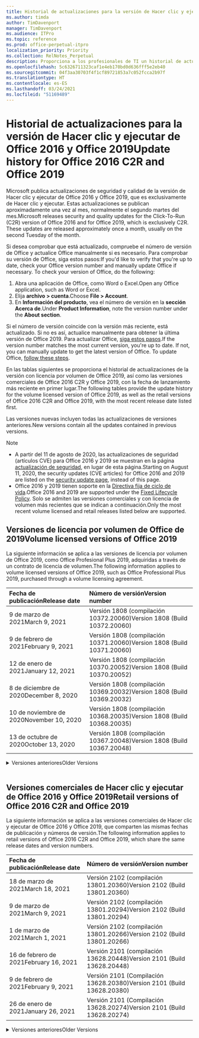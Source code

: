 ```yaml
---
title: Historial de actualizaciones para la versión de Hacer clic y ejecutar de Office 2016 y Office 2019
ms.author: timda
author: TimDavenport
manager: TimDavenport
ms.audience: ITPro
ms.topic: reference
ms.prod: office-perpetual-itpro
localization_priority: Priority
ms.collection: RelNotes_Perpetual
description: Proporciona a los profesionales de TI un historial de actualizaciones para las versiones permanentes de Office 2016 y Office 2019 que usan Hacer clic y ejecutar.
ms.openlocfilehash: 5c6326711323caf1e4eb170bd0d636fff5e2eb40
ms.sourcegitcommit: 04f3aa30703f4f1cf89721853a7c052fcca2b97f
ms.translationtype: HT
ms.contentlocale: es-ES
ms.lasthandoff: 03/24/2021
ms.locfileid: "51169489"
---
```

# <a name="update-history-for-office-2016-c2r-and-office-2019"></a><span data-ttu-id="d960c-103">Historial de actualizaciones para la versión de Hacer clic y ejecutar de Office 2016 y Office 2019</span><span class="sxs-lookup"><span data-stu-id="d960c-103">Update history for Office 2016 C2R and Office 2019</span></span>

<span data-ttu-id="d960c-p101">Microsoft publica actualizaciones de seguridad y calidad de la versión de Hacer clic y ejecutar de Office 2016 y Office 2019, que es exclusivamente de Hacer clic y ejecutar. Estas actualizaciones se publican aproximadamente una vez al mes, normalmente el segundo martes del mes.</span><span class="sxs-lookup"><span data-stu-id="d960c-p101">Microsoft releases security and quality updates for the Click-To-Run (C2R) version of Office 2016 and for Office 2019, which is exclusively C2R. These updates are released approximately once a month, usually on the second Tuesday of the month.</span></span>

<span data-ttu-id="d960c-p102">Si desea comprobar que está actualizado, compruebe el número de versión de Office y actualice Office manualmente si es necesario. Para comprobar su versión de Office, siga estos pasos:</span><span class="sxs-lookup"><span data-stu-id="d960c-p102">If you'd like to verify that you're up to date, check your Office version number and manually update Office if necessary. To check your version of Office, do the following:</span></span>

  1.    <span data-ttu-id="d960c-108">Abra una aplicación de Office, como Word o Excel.</span><span class="sxs-lookup"><span data-stu-id="d960c-108">Open any Office application, such as Word or Excel.</span></span>
  2.    <span data-ttu-id="d960c-109">Elija **archivo > cuenta**.</span><span class="sxs-lookup"><span data-stu-id="d960c-109">Choose **File > Account**.</span></span>
  3.    <span data-ttu-id="d960c-110">En **Información del producto**, vea el número de versión en la **sección Acerca de**.</span><span class="sxs-lookup"><span data-stu-id="d960c-110">Under **Product Information**, note the version number under the **About section**.</span></span>

<span data-ttu-id="d960c-p103">Si el número de versión coincide con la versión más reciente, está actualizado. Si no es así, actualice manualmente para obtener la última versión de Office 2019. Para actualizar Office, [siga estos pasos](https://support.office.com/article/2ab296f3-7f03-43a2-8e50-46de917611c5).</span><span class="sxs-lookup"><span data-stu-id="d960c-p103">If the version number matches the most current version, you're up to date. If not, you can manually update to get the latest version of Office. To update Office, [follow these steps](https://support.office.com/article/2ab296f3-7f03-43a2-8e50-46de917611c5).</span></span>


<span data-ttu-id="d960c-114">En las tablas siguientes se proporciona el historial de actualizaciones de la versión con licencia por volumen de Office 2019, así como las versiones comerciales de Office 2016 C2R y Office 2019, con la fecha de lanzamiento más reciente en primer lugar.</span><span class="sxs-lookup"><span data-stu-id="d960c-114">The following tables provide the update history for the volume licensed version of Office 2019, as well as the retail versions of Office 2016 C2R and Office 2019, with the most recent release date listed first.</span></span>

<span data-ttu-id="d960c-115">Las versiones nuevas incluyen todas las actualizaciones de versiones anteriores.</span><span class="sxs-lookup"><span data-stu-id="d960c-115">New versions contain all the updates contained in previous versions.</span></span>


 > [!NOTE]
> - <span data-ttu-id="d960c-116">A partir del 11 de agosto de 2020, las actualizaciones de seguridad (artículos CVE) para Office 2016 y 2019 se muestran en la página [actualización de seguridad](./microsoft365-apps-security-updates.md), en lugar de esta página.</span><span class="sxs-lookup"><span data-stu-id="d960c-116">Starting on August 11, 2020, the security updates (CVE articles) for Office 2016 and 2019 are listed on the [security update page](./microsoft365-apps-security-updates.md), instead of this page.</span></span> 
> - <span data-ttu-id="d960c-117">Office 2016 y 2019 tienen soporte en la [Directiva fija de ciclo de vida](/lifecycle/policies/fixed).</span><span class="sxs-lookup"><span data-stu-id="d960c-117">Office 2016 and 2019 are supported under the [Fixed Lifecycle Policy](/lifecycle/policies/fixed).</span></span> <span data-ttu-id="d960c-118">Solo se admiten las versiones comerciales y con licencia de volumen más recientes que se indican a continuación.</span><span class="sxs-lookup"><span data-stu-id="d960c-118">Only the most recent volume licensed and retail releases listed below are supported.</span></span>


## <a name="volume-licensed-versions-of-office-2019"></a><span data-ttu-id="d960c-119">Versiones de licencia por volumen de Office de 2019</span><span class="sxs-lookup"><span data-stu-id="d960c-119">Volume licensed versions of Office 2019</span></span>
<span data-ttu-id="d960c-120">La siguiente información se aplica a las versiones de licencia por volumen de Office 2019, como Office Profesional Plus 2019, adquiridas a través de un contrato de licencia de volumen.</span><span class="sxs-lookup"><span data-stu-id="d960c-120">The following information applies to volume licensed versions of Office 2019, such as Office Professional Plus 2019, purchased through a volume licensing agreement.</span></span>

[//]: # (NO QUITAR EL INICIO DE LA TABLA DE LICENCIAS POR VOLUMEN)


|<span data-ttu-id="d960c-122">**Fecha de publicación**</span><span class="sxs-lookup"><span data-stu-id="d960c-122">**Release date**</span></span>|<span data-ttu-id="d960c-123">**Número de versión**</span><span class="sxs-lookup"><span data-stu-id="d960c-123">**Version number**</span></span>|
|:-----|:-----|
|<span data-ttu-id="d960c-124">9 de marzo de 2021</span><span class="sxs-lookup"><span data-stu-id="d960c-124">March 9, 2021</span></span>|<span data-ttu-id="d960c-125">Versión 1808 (compilación 10372.20060)</span><span class="sxs-lookup"><span data-stu-id="d960c-125">Version 1808 (Build 10372.20060)</span></span>|
|<span data-ttu-id="d960c-126">9 de febrero de 2021</span><span class="sxs-lookup"><span data-stu-id="d960c-126">February 9, 2021</span></span>|<span data-ttu-id="d960c-127">Versión 1808 (compilación 10371.20060)</span><span class="sxs-lookup"><span data-stu-id="d960c-127">Version 1808 (Build 10371.20060)</span></span>|
|<span data-ttu-id="d960c-128">12 de enero de 2021</span><span class="sxs-lookup"><span data-stu-id="d960c-128">January 12, 2021</span></span>|<span data-ttu-id="d960c-129">Versión 1808 (compilación 10370.20052)</span><span class="sxs-lookup"><span data-stu-id="d960c-129">Version 1808 (Build 10370.20052)</span></span>|
|<span data-ttu-id="d960c-130">8 de diciembre de 2020</span><span class="sxs-lookup"><span data-stu-id="d960c-130">December 8, 2020</span></span>|<span data-ttu-id="d960c-131">Versión 1808 (compilación 10369.20032)</span><span class="sxs-lookup"><span data-stu-id="d960c-131">Version 1808 (Build 10369.20032)</span></span>|
|<span data-ttu-id="d960c-132">10 de noviembre de 2020</span><span class="sxs-lookup"><span data-stu-id="d960c-132">November 10, 2020</span></span>|<span data-ttu-id="d960c-133">Versión 1808 (compilación 10368.20035)</span><span class="sxs-lookup"><span data-stu-id="d960c-133">Version 1808 (Build 10368.20035)</span></span>|
|<span data-ttu-id="d960c-134">13 de octubre de 2020</span><span class="sxs-lookup"><span data-stu-id="d960c-134">October 13, 2020</span></span>|<span data-ttu-id="d960c-135">Versión 1808 (compilación 10367.20048)</span><span class="sxs-lookup"><span data-stu-id="d960c-135">Version 1808 (Build 10367.20048)</span></span>|


[//]: # (NO QUITAR EL FINAL DE LA TABLA DE LICENCIAS POR VOLUMEN)

<details>
<summary><span data-ttu-id="d960c-137">Versiones anteriores</span><span class="sxs-lookup"><span data-stu-id="d960c-137">Older Versions</span></span></summary>
 

[//]: # (NO QUITAR EL INICIO DE LA ANTIGUA TABLA DE LICENCIAS POR VOLUMEN)


|<span data-ttu-id="d960c-139">**Fecha de publicación**</span><span class="sxs-lookup"><span data-stu-id="d960c-139">**Release date**</span></span>|<span data-ttu-id="d960c-140">**Número de versión**</span><span class="sxs-lookup"><span data-stu-id="d960c-140">**Version number**</span></span>|
|:-----|:-----|
|<span data-ttu-id="d960c-141">8 de septiembre de 2020</span><span class="sxs-lookup"><span data-stu-id="d960c-141">September 8, 2020</span></span>|<span data-ttu-id="d960c-142">Versión 1808 (compilación 10366.20016)</span><span class="sxs-lookup"><span data-stu-id="d960c-142">Version 1808 (Build 10366.20016)</span></span>|
|<span data-ttu-id="d960c-143">11 de agosto de 2020</span><span class="sxs-lookup"><span data-stu-id="d960c-143">August 11, 2020</span></span>|<span data-ttu-id="d960c-144">Versión 1808 (compilación 10364.20059)</span><span class="sxs-lookup"><span data-stu-id="d960c-144">Version 1808 (Build 10364.20059)</span></span>|
|<span data-ttu-id="d960c-145">14 de julio de 2020</span><span class="sxs-lookup"><span data-stu-id="d960c-145">July 14, 2020</span></span>   |<span data-ttu-id="d960c-146">Versión 1808 (Compilación 10363.20015)</span><span class="sxs-lookup"><span data-stu-id="d960c-146">Version 1808 (Build 10363.20015)</span></span>  |
|<span data-ttu-id="d960c-147">9 de junio de 2020</span><span class="sxs-lookup"><span data-stu-id="d960c-147">June 9, 2020</span></span>   |<span data-ttu-id="d960c-148">Versión 1808 (compilación 10361.20002)</span><span class="sxs-lookup"><span data-stu-id="d960c-148">Version 1808 (Build 10361.20002)</span></span>  |
|<span data-ttu-id="d960c-149">12 de mayo de 2020</span><span class="sxs-lookup"><span data-stu-id="d960c-149">May 12, 2020</span></span>   |<span data-ttu-id="d960c-150">Versión 1808 (compilación 10359.20023)</span><span class="sxs-lookup"><span data-stu-id="d960c-150">Version 1808 (Build 10359.20023)</span></span>  |
|<span data-ttu-id="d960c-151">14 de abril de 2020</span><span class="sxs-lookup"><span data-stu-id="d960c-151">April 14, 2020</span></span>   |<span data-ttu-id="d960c-152">Versión 1808 (compilación 10358.20061)</span><span class="sxs-lookup"><span data-stu-id="d960c-152">Version 1808 (Build 10358.20061)</span></span>  |
|<span data-ttu-id="d960c-153">10 de marzo de 2020</span><span class="sxs-lookup"><span data-stu-id="d960c-153">March 10, 2020</span></span>   |<span data-ttu-id="d960c-154">Versión 1808 (compilación 10357.20081)</span><span class="sxs-lookup"><span data-stu-id="d960c-154">Version 1808 (Build 10357.20081)</span></span>  |
|<span data-ttu-id="d960c-155">11 de febrero de 2020</span><span class="sxs-lookup"><span data-stu-id="d960c-155">February 11, 2020</span></span>   |<span data-ttu-id="d960c-156">Versión 1808 (compilación 10356.20006)</span><span class="sxs-lookup"><span data-stu-id="d960c-156">Version 1808 (Build 10356.20006)</span></span>  |


[//]: # (NO QUITAR EL FINAL DE LA ANTIGUA TABLA DE LICENCIAS POR VOLUMEN)

</details>


<br/>

## <a name="retail-versions-of-office-2016-c2r-and-office-2019"></a><span data-ttu-id="d960c-158">Versiones comerciales de Hacer clic y ejecutar de Office 2016 y Office 2019</span><span class="sxs-lookup"><span data-stu-id="d960c-158">Retail versions of Office 2016 C2R and Office 2019</span></span>
<span data-ttu-id="d960c-159">La siguiente información se aplica a las versiones comerciales de Hacer clic y ejecutar de Office 2016 y Office 2019, que comparten las mismas fechas de publicación y números de versión.</span><span class="sxs-lookup"><span data-stu-id="d960c-159">The following information applies to retail versions of Office 2016 C2R and Office 2019, which share the same release dates and version numbers.</span></span>

[//]: # (NO QUITAR EL INICIO DE LA TABLA DE VENTAS AL POR MENOR)


|<span data-ttu-id="d960c-161">**Fecha de publicación**</span><span class="sxs-lookup"><span data-stu-id="d960c-161">**Release date**</span></span>|<span data-ttu-id="d960c-162">**Número de versión**</span><span class="sxs-lookup"><span data-stu-id="d960c-162">**Version number**</span></span>|
|:-----|:-----|
|<span data-ttu-id="d960c-163">18 de marzo de 2021</span><span class="sxs-lookup"><span data-stu-id="d960c-163">March 18, 2021</span></span>|<span data-ttu-id="d960c-164">Versión 2102 (compilación 13801.20360)</span><span class="sxs-lookup"><span data-stu-id="d960c-164">Version 2102 (Build 13801.20360)</span></span>|
|<span data-ttu-id="d960c-165">9 de marzo de 2021</span><span class="sxs-lookup"><span data-stu-id="d960c-165">March 9, 2021</span></span>|<span data-ttu-id="d960c-166">Versión 2102 (compilación 13801.20294)</span><span class="sxs-lookup"><span data-stu-id="d960c-166">Version 2102 (Build 13801.20294)</span></span>|
|<span data-ttu-id="d960c-167">1 de marzo de 2021</span><span class="sxs-lookup"><span data-stu-id="d960c-167">March 1, 2021</span></span>|<span data-ttu-id="d960c-168">Versión 2102 (compilación 13801.20266)</span><span class="sxs-lookup"><span data-stu-id="d960c-168">Version 2102 (Build 13801.20266)</span></span>|
|<span data-ttu-id="d960c-169">16 de febrero de 2021</span><span class="sxs-lookup"><span data-stu-id="d960c-169">February 16, 2021</span></span>|<span data-ttu-id="d960c-170">Versión 2101 (compilación 13628.20448)</span><span class="sxs-lookup"><span data-stu-id="d960c-170">Version 2101 (Build 13628.20448)</span></span>|
|<span data-ttu-id="d960c-171">9 de febrero de 2021</span><span class="sxs-lookup"><span data-stu-id="d960c-171">February 9, 2021</span></span>|<span data-ttu-id="d960c-172">Versión 2101 (Compilación 13628.20380)</span><span class="sxs-lookup"><span data-stu-id="d960c-172">Version 2101 (Build 13628.20380)</span></span>|
|<span data-ttu-id="d960c-173">26 de enero de 2021</span><span class="sxs-lookup"><span data-stu-id="d960c-173">January 26, 2021</span></span>|<span data-ttu-id="d960c-174">Versión 2101 (Compilación 13628.20274)</span><span class="sxs-lookup"><span data-stu-id="d960c-174">Version 2101 (Build 13628.20274)</span></span>|


[//]: # (NO QUITAR EL FINAL DE LA TABLA DE VENTAS AL POR MENOR)

<details>
<summary><span data-ttu-id="d960c-176">Versiones anteriores</span><span class="sxs-lookup"><span data-stu-id="d960c-176">Older Versions</span></span></summary>
 

[//]: # (NO QUITAR EL INICIO DE LA ANTIGUA TABLA DE VENTAS AL POR MENOR)


|<span data-ttu-id="d960c-178">**Fecha de publicación**</span><span class="sxs-lookup"><span data-stu-id="d960c-178">**Release date**</span></span>|<span data-ttu-id="d960c-179">**Número de versión**</span><span class="sxs-lookup"><span data-stu-id="d960c-179">**Version number**</span></span>|
|:-----|:-----|
|<span data-ttu-id="d960c-180">21 de enero de 2021</span><span class="sxs-lookup"><span data-stu-id="d960c-180">January 21, 2021</span></span>|<span data-ttu-id="d960c-181">Versión 2012 (compilación 13530.20440)</span><span class="sxs-lookup"><span data-stu-id="d960c-181">Version 2012 (Build 13530.20440)</span></span>|
|<span data-ttu-id="d960c-182">12 de enero de 2021</span><span class="sxs-lookup"><span data-stu-id="d960c-182">January 12, 2021</span></span>|<span data-ttu-id="d960c-183">Versión 2012 (compilación 13530.20376)</span><span class="sxs-lookup"><span data-stu-id="d960c-183">Version 2012 (Build 13530.20376)</span></span>|
|<span data-ttu-id="d960c-184">5 de enero de 2021</span><span class="sxs-lookup"><span data-stu-id="d960c-184">January 5, 2021</span></span>|<span data-ttu-id="d960c-185">Versión 2012 (compilación 13530.20316)</span><span class="sxs-lookup"><span data-stu-id="d960c-185">Version 2012 (Build 13530.20316)</span></span>|
|<span data-ttu-id="d960c-186">21 de diciembre de 2020</span><span class="sxs-lookup"><span data-stu-id="d960c-186">December 21, 2020</span></span>|<span data-ttu-id="d960c-187">Versión 2011 (compilación 13426.20404)</span><span class="sxs-lookup"><span data-stu-id="d960c-187">Version 2011 (Build 13426.20404)</span></span>|
|<span data-ttu-id="d960c-188">8 de diciembre de 2020</span><span class="sxs-lookup"><span data-stu-id="d960c-188">December 8, 2020</span></span>|<span data-ttu-id="d960c-189">Versión 2011 (compilación 13426.20332)</span><span class="sxs-lookup"><span data-stu-id="d960c-189">Version 2011 (Build 13426.20332)</span></span>|
|<span data-ttu-id="d960c-190">2 de diciembre de 2020</span><span class="sxs-lookup"><span data-stu-id="d960c-190">December 2, 2020</span></span>|<span data-ttu-id="d960c-191">Versión 2011 (compilación 13426.20308)</span><span class="sxs-lookup"><span data-stu-id="d960c-191">Version 2011 (Build 13426.20308)</span></span>|
|<span data-ttu-id="d960c-192">30 de noviembre de 2020</span><span class="sxs-lookup"><span data-stu-id="d960c-192">November 30, 2020</span></span>|<span data-ttu-id="d960c-193">Versión 2011 (compilación 13426.20294)</span><span class="sxs-lookup"><span data-stu-id="d960c-193">Version 2011 (Build 13426.20294)</span></span>|
|<span data-ttu-id="d960c-194">23 de noviembre de 2020</span><span class="sxs-lookup"><span data-stu-id="d960c-194">November 23, 2020</span></span>|<span data-ttu-id="d960c-195">Versión 2011 (compilación 13426.20274)</span><span class="sxs-lookup"><span data-stu-id="d960c-195">Version 2011 (Build 13426.20274)</span></span>|
|<span data-ttu-id="d960c-196">17 de noviembre de 2020</span><span class="sxs-lookup"><span data-stu-id="d960c-196">November 17, 2020</span></span>|<span data-ttu-id="d960c-197">Versión 2010 (compilación 13328.20408)</span><span class="sxs-lookup"><span data-stu-id="d960c-197">Version 2010 (Build 13328.20408)</span></span>|
|<span data-ttu-id="d960c-198">10 de noviembre de 2020</span><span class="sxs-lookup"><span data-stu-id="d960c-198">November 10, 2020</span></span>|<span data-ttu-id="d960c-199">Versión 2010 (compilación 13328.20356)</span><span class="sxs-lookup"><span data-stu-id="d960c-199">Version 2010 (Build 13328.20356)</span></span>|
|<span data-ttu-id="d960c-200">27 de octubre de 2020</span><span class="sxs-lookup"><span data-stu-id="d960c-200">October 27, 2020</span></span>|<span data-ttu-id="d960c-201">Versión 2010 (compilación 13328.20292)</span><span class="sxs-lookup"><span data-stu-id="d960c-201">Version 2010 (Build 13328.20292)</span></span>|
|<span data-ttu-id="d960c-202">21 de octubre de 2020</span><span class="sxs-lookup"><span data-stu-id="d960c-202">October 21, 2020</span></span>|<span data-ttu-id="d960c-203">Versión 2009 (compilación 13231.20418)</span><span class="sxs-lookup"><span data-stu-id="d960c-203">Version 2009 (Build 13231.20418)</span></span>|
|<span data-ttu-id="d960c-204">13 de octubre de 2020</span><span class="sxs-lookup"><span data-stu-id="d960c-204">October 13, 2020</span></span>|<span data-ttu-id="d960c-205">Versión 2009 (compilación 13231.20390)</span><span class="sxs-lookup"><span data-stu-id="d960c-205">Version 2009 (Build 13231.20390)</span></span>|
|<span data-ttu-id="d960c-206">8 de octubre de 2020</span><span class="sxs-lookup"><span data-stu-id="d960c-206">October 8, 2020</span></span>|<span data-ttu-id="d960c-207">Versión 2009 (compilación 13231.20368)</span><span class="sxs-lookup"><span data-stu-id="d960c-207">Version 2009 (Build 13231.20368)</span></span>|
|<span data-ttu-id="d960c-208">28 de septiembre de 2020</span><span class="sxs-lookup"><span data-stu-id="d960c-208">September 28, 2020</span></span>|<span data-ttu-id="d960c-209">Versión 2009 (Compilación 13231.20262)</span><span class="sxs-lookup"><span data-stu-id="d960c-209">Version 2009 (Build 13231.20262)</span></span>|
|<span data-ttu-id="d960c-210">22 de septiembre de 2020</span><span class="sxs-lookup"><span data-stu-id="d960c-210">September 22, 2020</span></span>|<span data-ttu-id="d960c-211">Versión 2008 (Compilación 13127.20508)</span><span class="sxs-lookup"><span data-stu-id="d960c-211">Version 2008 (Build 13127.20508)</span></span>|
|<span data-ttu-id="d960c-212">9 de septiembre de 2020</span><span class="sxs-lookup"><span data-stu-id="d960c-212">September 9, 2020</span></span>|<span data-ttu-id="d960c-213">Versión 2008 (Compilación 13127.20408)</span><span class="sxs-lookup"><span data-stu-id="d960c-213">Version 2008 (Build 13127.20408)</span></span>|
|<span data-ttu-id="d960c-214">31 de agosto de 2020</span><span class="sxs-lookup"><span data-stu-id="d960c-214">August 31, 2020</span></span>|<span data-ttu-id="d960c-215">Versión 2008 (compilación 13127.20296)</span><span class="sxs-lookup"><span data-stu-id="d960c-215">Version 2008 (Build 13127.20296)</span></span>|
|<span data-ttu-id="d960c-216">25 de agosto de 2020</span><span class="sxs-lookup"><span data-stu-id="d960c-216">August 25, 2020</span></span>|<span data-ttu-id="d960c-217">Versión 2007 (compilación 13029.20460)</span><span class="sxs-lookup"><span data-stu-id="d960c-217">Version 2007 (Build 13029.20460)</span></span>|
|<span data-ttu-id="d960c-218">11 de agosto de 2020</span><span class="sxs-lookup"><span data-stu-id="d960c-218">August 11, 2020</span></span>|<span data-ttu-id="d960c-219">Versión 2007 (compilación 13029.20344)</span><span class="sxs-lookup"><span data-stu-id="d960c-219">Version 2007 (Build 13029.20344)</span></span>|
|<span data-ttu-id="d960c-220">30 de julio de 2020</span><span class="sxs-lookup"><span data-stu-id="d960c-220">July 30, 2020</span></span>|<span data-ttu-id="d960c-221">Versión 2007 (compilación 13029.20308)</span><span class="sxs-lookup"><span data-stu-id="d960c-221">Version 2007 (Build 13029.20308)</span></span>  |
|<span data-ttu-id="d960c-222">28 de julio de 2020</span><span class="sxs-lookup"><span data-stu-id="d960c-222">July 28, 2020</span></span>|<span data-ttu-id="d960c-223">Versión 2006 (compilación 13001.20498)</span><span class="sxs-lookup"><span data-stu-id="d960c-223">Version 2006 (Build 13001.20498)</span></span>  |
|<span data-ttu-id="d960c-224">14 de julio de 2020</span><span class="sxs-lookup"><span data-stu-id="d960c-224">July 14, 2020</span></span>|<span data-ttu-id="d960c-225">Versión 2006 (Compilación 13001.20384)</span><span class="sxs-lookup"><span data-stu-id="d960c-225">Version 2006 (Build 13001.20384)</span></span>  |
|<span data-ttu-id="d960c-226">30 de junio de 2020</span><span class="sxs-lookup"><span data-stu-id="d960c-226">June 30, 2020</span></span>|<span data-ttu-id="d960c-227">Versión 2006 (compilación 13001.20266)</span><span class="sxs-lookup"><span data-stu-id="d960c-227">Version 2006 (Build 13001.20266)</span></span>  |
|<span data-ttu-id="d960c-228">24 de junio de 2020</span><span class="sxs-lookup"><span data-stu-id="d960c-228">June 24, 2020</span></span>|<span data-ttu-id="d960c-229">Versión 2005 (compilación 12827.20470)</span><span class="sxs-lookup"><span data-stu-id="d960c-229">Version 2005 (Build 12827.20470)</span></span>  |
|<span data-ttu-id="d960c-230">9 de junio de 2020</span><span class="sxs-lookup"><span data-stu-id="d960c-230">June 9, 2020</span></span>|<span data-ttu-id="d960c-231">Versión 2005 (compilación 12827.20336)</span><span class="sxs-lookup"><span data-stu-id="d960c-231">Version 2005 (Build 12827.20336)</span></span>  |
|<span data-ttu-id="d960c-232">2 de junio de 2020</span><span class="sxs-lookup"><span data-stu-id="d960c-232">June 2, 2020</span></span>|<span data-ttu-id="d960c-233">Versión 2005 (compilación 12827.20268)</span><span class="sxs-lookup"><span data-stu-id="d960c-233">Version 2005 (Build 12827.20268)</span></span>  |
|<span data-ttu-id="d960c-234">21 de mayo de 2020</span><span class="sxs-lookup"><span data-stu-id="d960c-234">May 21, 2020</span></span>|<span data-ttu-id="d960c-235">Versión 2004 (compilación 12730.20352)</span><span class="sxs-lookup"><span data-stu-id="d960c-235">Version 2004 (Build 12730.20352)</span></span>  |
|<span data-ttu-id="d960c-236">12 de mayo de 2020</span><span class="sxs-lookup"><span data-stu-id="d960c-236">May 12, 2020</span></span>|<span data-ttu-id="d960c-237">Versión 2004 (compilación 12730.20270)</span><span class="sxs-lookup"><span data-stu-id="d960c-237">Version 2004 (Build 12730.20270)</span></span>  |
|<span data-ttu-id="d960c-238">4 de mayo de 2020</span><span class="sxs-lookup"><span data-stu-id="d960c-238">May 4, 2020</span></span>|<span data-ttu-id="d960c-239">Versión 2004 (Compilación 12730.20250)</span><span class="sxs-lookup"><span data-stu-id="d960c-239">Version 2004 (Build 12730.20250)</span></span>  |
|<span data-ttu-id="d960c-240">29 de abril de 2020</span><span class="sxs-lookup"><span data-stu-id="d960c-240">April 29, 2020</span></span>|<span data-ttu-id="d960c-241">Versión 2004 (compilación 12730.20236)</span><span class="sxs-lookup"><span data-stu-id="d960c-241">Version 2004 (Build 12730.20236)</span></span>  |
|<span data-ttu-id="d960c-242">15 de abril de 2020</span><span class="sxs-lookup"><span data-stu-id="d960c-242">April 15, 2020</span></span>|<span data-ttu-id="d960c-243">Versión 2003 (compilación 12624.20466)</span><span class="sxs-lookup"><span data-stu-id="d960c-243">Version 2003 (Build 12624.20466)</span></span>  |
|<span data-ttu-id="d960c-244">14 de abril de 2020</span><span class="sxs-lookup"><span data-stu-id="d960c-244">April 14, 2020</span></span>|<span data-ttu-id="d960c-245">Versión 2003 (compilación 12624.20442)</span><span class="sxs-lookup"><span data-stu-id="d960c-245">Version 2003 (Build 12624.20442)</span></span>  |
|<span data-ttu-id="d960c-246">31 de marzo de 2020</span><span class="sxs-lookup"><span data-stu-id="d960c-246">March 31, 2020</span></span>|<span data-ttu-id="d960c-247">Versión 2003 (compilación 12624.20382)</span><span class="sxs-lookup"><span data-stu-id="d960c-247">Version 2003 (Build 12624.20382)</span></span>  |
|<span data-ttu-id="d960c-248">25 de marzo de 2020</span><span class="sxs-lookup"><span data-stu-id="d960c-248">March 25, 2020</span></span>|<span data-ttu-id="d960c-249">Versión 2003 (compilación 12624.20320)</span><span class="sxs-lookup"><span data-stu-id="d960c-249">Version 2003 (Build 12624.20320)</span></span>  |
|<span data-ttu-id="d960c-250">10 de marzo de 2020</span><span class="sxs-lookup"><span data-stu-id="d960c-250">March 10, 2020</span></span>|<span data-ttu-id="d960c-251">Versión 2002 (compilación 12527.20278)</span><span class="sxs-lookup"><span data-stu-id="d960c-251">Version 2002 (Build 12527.20278)</span></span>  |
|<span data-ttu-id="d960c-252">1 de marzo de 2020</span><span class="sxs-lookup"><span data-stu-id="d960c-252">March 1, 2020</span></span>   |<span data-ttu-id="d960c-253">Versión 2002 (compilación 12527.20242)</span><span class="sxs-lookup"><span data-stu-id="d960c-253">Version 2002 (Build 12527.20242)</span></span>  |


[//]: # (NO QUITAR EL FINAL DE LA ANTIGUA TABLA DE VENTAS AL POR MENOR)


</details>